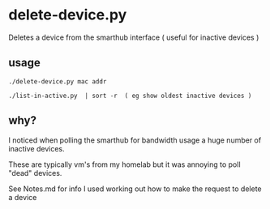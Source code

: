 # delete-device.py

Deletes a device from the smarthub interface ( useful for inactive devices )

## usage
```
./delete-device.py mac addr

./list-in-active.py  | sort -r  ( eg show oldest inactive devices )
```

## why?

I noticed when polling the smarthub for bandwidth usage a huge number of inactive devices.

These are typically vm's from my homelab but it was annoying to poll "dead" devices.

See Notes.md for info I used working out how to make the request to delete a device
